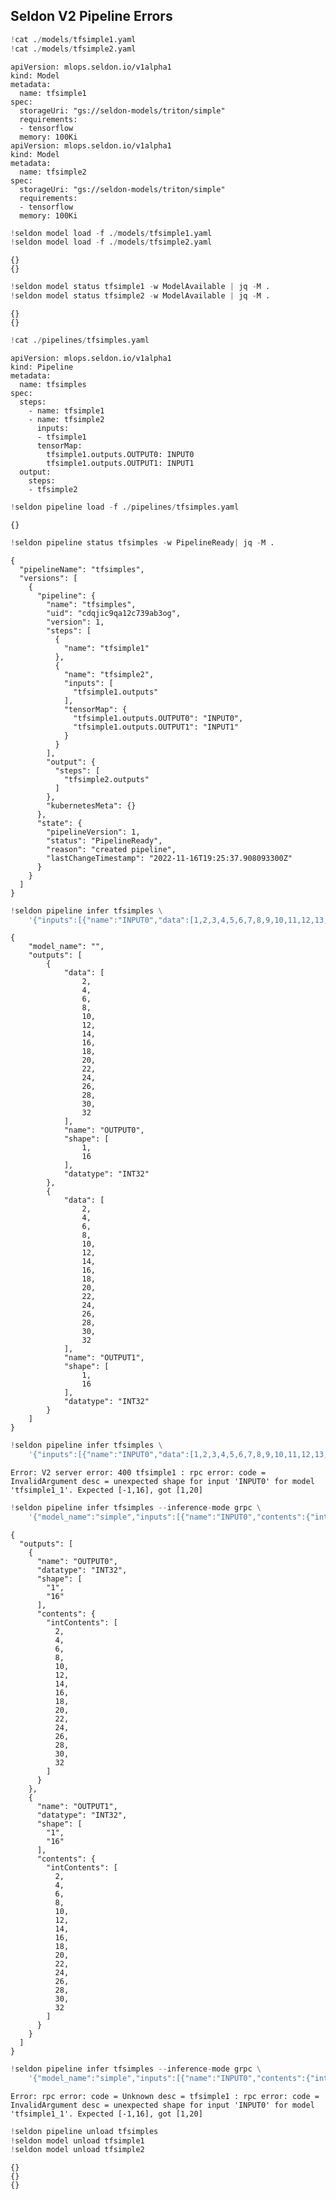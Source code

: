 ## Seldon V2 Pipeline Errors



```python
!cat ./models/tfsimple1.yaml
!cat ./models/tfsimple2.yaml
```

    apiVersion: mlops.seldon.io/v1alpha1
    kind: Model
    metadata:
      name: tfsimple1
    spec:
      storageUri: "gs://seldon-models/triton/simple"
      requirements:
      - tensorflow
      memory: 100Ki
    apiVersion: mlops.seldon.io/v1alpha1
    kind: Model
    metadata:
      name: tfsimple2
    spec:
      storageUri: "gs://seldon-models/triton/simple"
      requirements:
      - tensorflow
      memory: 100Ki



```python
!seldon model load -f ./models/tfsimple1.yaml 
!seldon model load -f ./models/tfsimple2.yaml 
```

    {}
    {}



```python
!seldon model status tfsimple1 -w ModelAvailable | jq -M .
!seldon model status tfsimple2 -w ModelAvailable | jq -M .
```

    {}
    {}



```python
!cat ./pipelines/tfsimples.yaml
```

    apiVersion: mlops.seldon.io/v1alpha1
    kind: Pipeline
    metadata:
      name: tfsimples
    spec:
      steps:
        - name: tfsimple1
        - name: tfsimple2
          inputs:
          - tfsimple1
          tensorMap:
            tfsimple1.outputs.OUTPUT0: INPUT0
            tfsimple1.outputs.OUTPUT1: INPUT1
      output:
        steps:
        - tfsimple2



```python
!seldon pipeline load -f ./pipelines/tfsimples.yaml
```

    {}



```python
!seldon pipeline status tfsimples -w PipelineReady| jq -M .
```

    {
      "pipelineName": "tfsimples",
      "versions": [
        {
          "pipeline": {
            "name": "tfsimples",
            "uid": "cdqjic9qa12c739ab3og",
            "version": 1,
            "steps": [
              {
                "name": "tfsimple1"
              },
              {
                "name": "tfsimple2",
                "inputs": [
                  "tfsimple1.outputs"
                ],
                "tensorMap": {
                  "tfsimple1.outputs.OUTPUT0": "INPUT0",
                  "tfsimple1.outputs.OUTPUT1": "INPUT1"
                }
              }
            ],
            "output": {
              "steps": [
                "tfsimple2.outputs"
              ]
            },
            "kubernetesMeta": {}
          },
          "state": {
            "pipelineVersion": 1,
            "status": "PipelineReady",
            "reason": "created pipeline",
            "lastChangeTimestamp": "2022-11-16T19:25:37.908093300Z"
          }
        }
      ]
    }



```python
!seldon pipeline infer tfsimples \
    '{"inputs":[{"name":"INPUT0","data":[1,2,3,4,5,6,7,8,9,10,11,12,13,14,15,16],"datatype":"INT32","shape":[1,16]},{"name":"INPUT1","data":[1,2,3,4,5,6,7,8,9,10,11,12,13,14,15,16],"datatype":"INT32","shape":[1,16]}]}'
```

    {
    	"model_name": "",
    	"outputs": [
    		{
    			"data": [
    				2,
    				4,
    				6,
    				8,
    				10,
    				12,
    				14,
    				16,
    				18,
    				20,
    				22,
    				24,
    				26,
    				28,
    				30,
    				32
    			],
    			"name": "OUTPUT0",
    			"shape": [
    				1,
    				16
    			],
    			"datatype": "INT32"
    		},
    		{
    			"data": [
    				2,
    				4,
    				6,
    				8,
    				10,
    				12,
    				14,
    				16,
    				18,
    				20,
    				22,
    				24,
    				26,
    				28,
    				30,
    				32
    			],
    			"name": "OUTPUT1",
    			"shape": [
    				1,
    				16
    			],
    			"datatype": "INT32"
    		}
    	]
    }



```python
!seldon pipeline infer tfsimples \
    '{"inputs":[{"name":"INPUT0","data":[1,2,3,4,5,6,7,8,9,10,11,12,13,14,15,16],"datatype":"INT32","shape":[1,20]},{"name":"INPUT1","data":[1,2,3,4,5,6,7,8,9,10,11,12,13,14,15,16],"datatype":"INT32","shape":[1,16]}]}'
```

    Error: V2 server error: 400 tfsimple1 : rpc error: code = InvalidArgument desc = unexpected shape for input 'INPUT0' for model 'tfsimple1_1'. Expected [-1,16], got [1,20]



```python
!seldon pipeline infer tfsimples --inference-mode grpc \
    '{"model_name":"simple","inputs":[{"name":"INPUT0","contents":{"int_contents":[1,2,3,4,5,6,7,8,9,10,11,12,13,14,15,16]},"datatype":"INT32","shape":[1,16]},{"name":"INPUT1","contents":{"int_contents":[1,2,3,4,5,6,7,8,9,10,11,12,13,14,15,16]},"datatype":"INT32","shape":[1,16]}]}' | jq -M .
```

    {
      "outputs": [
        {
          "name": "OUTPUT0",
          "datatype": "INT32",
          "shape": [
            "1",
            "16"
          ],
          "contents": {
            "intContents": [
              2,
              4,
              6,
              8,
              10,
              12,
              14,
              16,
              18,
              20,
              22,
              24,
              26,
              28,
              30,
              32
            ]
          }
        },
        {
          "name": "OUTPUT1",
          "datatype": "INT32",
          "shape": [
            "1",
            "16"
          ],
          "contents": {
            "intContents": [
              2,
              4,
              6,
              8,
              10,
              12,
              14,
              16,
              18,
              20,
              22,
              24,
              26,
              28,
              30,
              32
            ]
          }
        }
      ]
    }



```python
!seldon pipeline infer tfsimples --inference-mode grpc \
    '{"model_name":"simple","inputs":[{"name":"INPUT0","contents":{"int_contents":[1,2,3,4,5,6,7,8,9,10,11,12,13,14,15,16]},"datatype":"INT32","shape":[1,20]},{"name":"INPUT1","contents":{"int_contents":[1,2,3,4,5,6,7,8,9,10,11,12,13,14,15,16]},"datatype":"INT32","shape":[1,16]}]}' 
```

    Error: rpc error: code = Unknown desc = tfsimple1 : rpc error: code = InvalidArgument desc = unexpected shape for input 'INPUT0' for model 'tfsimple1_1'. Expected [-1,16], got [1,20]



```python
!seldon pipeline unload tfsimples
!seldon model unload tfsimple1
!seldon model unload tfsimple2
```

    {}
    {}
    {}



```python

```
